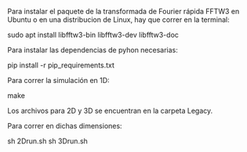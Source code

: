 Para instalar el paquete de la transformada de Fourier rápida FFTW3 en Ubuntu o en una distribucion de Linux, hay que correr en la terminal:

sudo apt install libfftw3-bin libfftw3-dev libfftw3-doc

Para instalar las dependencias de pyhon necesarias:

pip install -r pip_requirements.txt

Para correr la simulación en 1D:

make

Los archivos para 2D y 3D se encuentran en la carpeta Legacy.

Para correr en dichas dimensiones:

sh 2Drun.sh
sh 3Drun.sh
